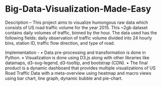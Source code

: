 # Big-Data-Visualization-Made-Easy

Description – This project aims to visualize humongous raw data which consists of US road traffic volume for the year 2015. This ~2gb dataset contains daily volumes of traffic, binned by the hour. The data used has the following fields: daily observation of traffic volume divided into 24 hourly bins, station ID, traffic flow direction, and type of road. 

Implementation -
•	Data pre-processing and transformation is done in Python.
•	Visualization is done using D3.js along with other libraries like datamaps, d3-svg-legend, d3-tooltip, and bootstrap (CDN). 
•	The final product is a dynamic dashboard that provides multiple visualizations of US Road Traffic Data with a meta-overview using heatmap and macro views using bar chart, line graph, dynamic bubble and pie-chart.
